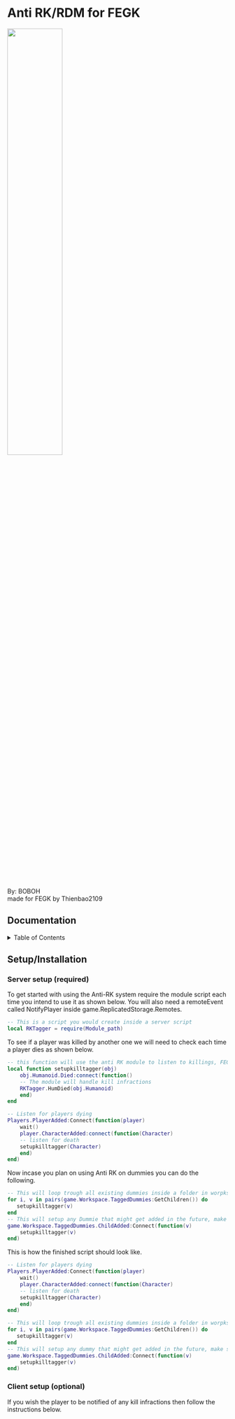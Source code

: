 # Anti RK/RDM for FEGK
<img src="https://user-images.githubusercontent.com/16319829/81180309-2b51f000-8fee-11ea-8a78-ddfe8c3412a7.png](https://www.wikihow.com/images/thumb/f/f4/Avoid-Being-Killed-on-ROBLOX-Step-3.jpg/v4-460px-Avoid-Being-Killed-on-ROBLOX-Step-3.jpg.webp" width=50% height=50%>

By: BOBOH                         
made for FEGK by Thienbao2109

## Documentation
<!-- TABLE OF CONTENTS -->
<details>
  <summary>Table of Contents</summary>
  <ol>
    <li>
      <a href="#getting-started">Getting Started</a>
      <ul>
        <li><a href="#Setup-Installation">Setup/Installation</a></li>
      </ul>
    </li>
  </ol>
</details>

## Setup/Installation

### **Server setup (required)**
To get started with using the Anti-RK system require the module script each time you intend to use it as shown below.
You will also need a remoteEvent called NotifyPlayer inside game.ReplicatedStorage.Remotes.
```lua
-- This is a script you would create inside a server script
local RKTagger = require(Module_path)
```

To see if a player was killed by another one we will need to check each time a player dies as shown below.

```lua
-- this function will use the anti RK module to listen to killings, FEGK adds a killer Tag on default which we can use to determine the killer
local function setupkilltagger(obj)
    obj.Humanoid.Died:connect(function()
	-- The module will handle kill infractions
	RKTagger.HumDied(obj.Humanoid)
    end)
end

-- Listen for players dying
Players.PlayerAdded:Connect(function(player)
    wait()
    player.CharacterAdded:connect(function(Character)
    -- listen for death
	setupkilltagger(Character)
    end)
end)
```
Now incase you plan on using Anti RK on dummies you can do the following.

```lua
-- This will loop trough all existing dummies inside a folder in worpkspace called TaggedDummies and will set them up.
for i, v in pairs(game.Workspace.TaggedDummies:GetChildren()) do
   setupkilltagger(v)
end
-- This will setup any Dummie that might get added in the future, make sure its actually a character with a Humanoid.
game.Workspace.TaggedDummies.ChildAdded:Connect(function(v)
    setupkilltagger(v)
end)
```

This is how the finished script should look like.

```lua
-- Listen for players dying
Players.PlayerAdded:Connect(function(player)
    wait()
    player.CharacterAdded:connect(function(Character)
    -- listen for death
	setupkilltagger(Character)
    end)
end)

-- This will loop trough all existing dummies inside a folder in worpkspace called TaggedDummies and will set them up.
for i, v in pairs(game.Workspace.TaggedDummies:GetChildren()) do
   setupkilltagger(v)
end
-- This will setup any dummy that might get added in the future, make sure its actually a character with a humanoid.
game.Workspace.TaggedDummies.ChildAdded:Connect(function(v)
    setupkilltagger(v)
end)
```

### **Client setup (optional)**
If you wish the player to be notified of any kill infractions then follow the instructions below.

